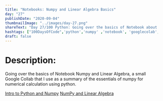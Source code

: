 ```yaml
---
title: "Notebooks: Numpy and Linear Algebra Basics"
day: "27"
publishDate: "2020-09-04"
thumbnailImage: "../images/day-27.png"
shareText: "Day 27/100 Python: Going over the basics of Notebook about Numpy and Linear Algebra."
hashtags: ["100DaysOfCode",'python','numpy' ,'notebook', 'googlecolab', 'data', 'linear_algebra']
draft: false
---
```


# Description:
Going over the basics of Notebook Numpy and Linear Algebra, a small Google Collab that I use as a summary of the essentials of numpy for numerical calculation using python.

[Intro to Python and Numpy](https://colab.research.google.com/github/difo23/BitacorasDataScienceDominicano/blob/master/T1_intro_Python_NumPy_BitacoraDSDominicano.ipynb)
[NumPy and Linear Algebra](https://colab.research.google.com/github/difo23/BitacorasDataScienceDominicano/blob/master/T1_1_Numpy_Algebra_Lineal_BitacoraDataScienceDominicano.ipynb)



